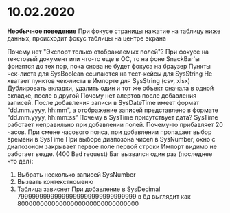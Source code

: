 ﻿# 10.02.2020

**Необычное поведение**
При фокусе страницы нажатие на таблицу ниже данных, происходит фокус таблицы на центре экрана

Почему нет "Экспорт только отображаемых полей"?
При фокусе на текстовый документ или что-то еще в ОС, то на фоне SnackBar'ы фризятся до тех пор, пока снова не будет фокуса на браузер
Пункты чек-листа для SysBoolean ссылаются на тест-кейсы для SysString
Не хватает пунктов чек-листа в Импорте для SysString (csv, xlsx)
Дублировать вкладки, удалить один и тот же объект сначала в одной вкладке, после в другой
Почему нет алертов после добавления записей.
После добавления записи в SysDateTime имеет формат “dd.mm.yyyy, hh:mm”, а отображение записей представлено в формате “dd.mm.yyyy, hh:mm:ss“
Почему в SysTime присутствует дата?
SysTime работает неправильно при добавлении полей. Почему-то прибавляет 20 часов.
При смене часового пояса, при добавлении пропадает выбор времени в SysTime
При выборе диапозона чисел в SysNumber, окно с диапозоном закрывает первое поле первой строки
Импорт видимо не работает везде. (400 Bad request)
Баг вызвался один раз (последнее что дел): 
1) Выбрать несколько записей SysNumber
2) Вызвать контекстноменю
3) Таблица зависнет
При добавление в SysDecimal 79999999999999999999999999999999 в бд выглядит как 80000000000000000000000000000000